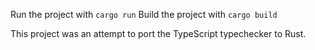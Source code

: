 Run the project with `cargo run`
Build the project with `cargo build`

This project was an attempt to port the TypeScript typechecker to Rust.
